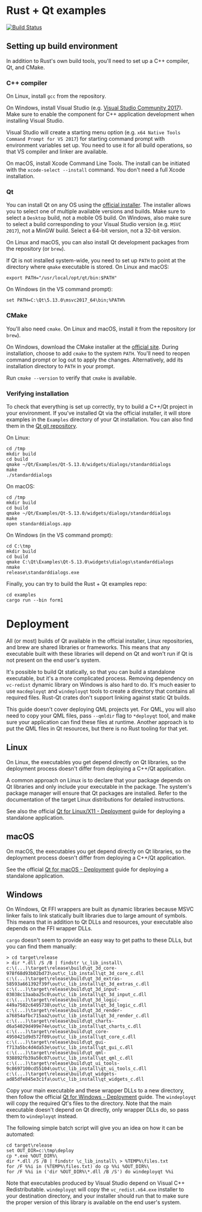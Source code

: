 # Rust + Qt examples

[![Build Status](https://travis-ci.com/rust-qt/examples.svg?branch=master)](https://travis-ci.com/rust-qt/examples)

## Setting up build environment

In addition to Rust's own build tools, you'll need to set up a C++ compiler, Qt, and CMake.

### C++ compiler

On Linux, install `gcc` from the repository.

On Windows, install Visual Studio (e.g. [Visual Studio Community 2017](https://www.visualstudio.com/thank-you-downloading-visual-studio/?sku=Community&rel=15)). Make sure to enable the component for C++ application development when installing Visual Studio. 

Visual Studio will create a starting menu option (e.g. `x64 Native Tools Command Prompt for VS 2017`) for starting command prompt with environment variables set up. You need to use it for all build operations, so that VS compiler and linker are available. 

On macOS, install Xcode Command Line Tools. The install can be initiated with the `xcode-select --install` command. You don't need a full Xcode installation.

### Qt

You can install Qt on any OS using the [official installer](https://www.qt.io/download). The installer allows you to select one of multiple available versions and builds. Make sure to select a `Desktop` build, not a mobile OS build. On Windows, also make sure to select a build corresponding to your Visual Studio version (e.g. `MSVC 2017`), not a MinGW build. Select a 64-bit version, not a 32-bit version.

On Linux and macOS, you can also install Qt development packages from the repository (or `brew`).

If Qt is not installed system-wide, you need to set up `PATH` to point at the directory where `qmake` executable is stored. On Linux and macOS:
```
export PATH="/usr/local/opt/qt/bin:$PATH"
```

On Windows (in the VS command prompt):
```
set PATH=C:\Qt\5.13.0\msvc2017_64\bin;%PATH%
```

### CMake

You'll also need `cmake`. On Linux and macOS, install it from the repository (or `brew`). 

On Windows, download the CMake installer at the [official site](https://cmake.org). During installation, choose to add `cmake` to the system `PATH`. You'll need to reopen command prompt or log out to apply the changes. Alternatively, add its installation directory to `PATH` in your prompt. 

Run `cmake --version` to verify that `cmake` is available.

### Verifying installation

To check that everything is set up correctly, try to build a C++/Qt project in your environment. If you've installed Qt via the official installer, it will store examples in the `Examples` directory of your Qt installation. You can also find them in the [Qt git repository](https://code.qt.io/cgit/qt/qtbase.git/tree/examples).

On Linux:
```
cd /tmp
mkdir build
cd build
qmake ~/Qt/Examples/Qt-5.13.0/widgets/dialogs/standarddialogs
make
./standarddialogs
```

On macOS:
```
cd /tmp
mkdir build
cd build
qmake ~/Qt/Examples/Qt-5.13.0/widgets/dialogs/standarddialogs
make
open standarddialogs.app
```

On Windows (in the VS command prompt):
```
cd C:\tmp
mkdir build
cd build
qmake C:\Qt\Examples\Qt-5.13.0\widgets\dialogs\standarddialogs
nmake
release\standarddialogs.exe
```

Finally, you can try to build the Rust + Qt examples repo:
```
cd examples
cargo run --bin form1
```


# Deployment

All (or most) builds of Qt available in the official installer, Linux repositories, and brew are shared libraries or frameworks. This means that any executable built with these libraries will depend on Qt and won't run if Qt is not present on the end user's system.

It's possible to build Qt statically, so that you can build a standalone executable, but it's a more complicated process. Removing dependency on `vc-redist` dynamic library on Windows is also hard to do. It's much easier to use `macdeployqt` and `windeployqt` tools to create a directory that contains all required files. Rust-Qt crates don't support linking against static Qt builds.


This guide doesn't cover deploying QML projects yet. For QML, you will also need to copy your QML files, pass `--qmldir` flag to `*deployqt` tool, and make sure your application can find these files at runtime. Another approach is to put the QML files in Qt resources, but there is no Rust tooling for that yet.

## Linux

On Linux, the executables you get depend directly on Qt libraries, so the deployment process doesn't differ from deploying a C++/Qt application.

A common approach on Linux is to declare that your package depends on Qt libraries and only include your executable in the package. The system's package manager will ensure that Qt packages are installed. Refer to the documentation of the target Linux distributions for detailed instructions. 

See also the official [Qt for Linux/X11 - Deployment](https://doc.qt.io/qt-5/linux-deployment.html) guide for deploying a standalone application.

## macOS

On macOS, the executables you get depend directly on Qt libraries, so the deployment process doesn't differ from deploying a C++/Qt application.

See the official [Qt for macOS - Deployment](https://doc.qt.io/qt-5/macos-deployment.html) guide for deploying a standalone application.

## Windows

On Windows, Qt FFI wrappers are built as dynamic libraries because MSVC linker fails to link statically built libraries due to large amount of symbols. This means that in addition to Qt DLLs and resources, your executable also depends on the FFI wrapper DLLs.

`cargo` doesn't seem to provide an easy way to get paths to these DLLs, but you can find them manually:

```
> cd target\release
> dir *.dll /S /B | findstr \c_lib_install\
c:\(...)\target\release\build\qt_3d_core-978f68d93b02bd73\out\c_lib_install\qt_3d_core_c.dll
c:\(...)\target\release\build\qt_3d_extras-58593a661392f39f\out\c_lib_install\qt_3d_extras_c.dll
c:\(...)\target\release\build\qt_3d_input-03038c13aaba25c0\out\c_lib_install\qt_3d_input_c.dll
c:\(...)\target\release\build\qt_3d_logic-449a7502c6495738\out\c_lib_install\qt_3d_logic_c.dll
c:\(...)\target\release\build\qt_3d_render-a76854afbc715aa2\out\c_lib_install\qt_3d_render_c.dll
c:\(...)\target\release\build\qt_charts-d6a54029d499e74e\out\c_lib_install\qt_charts_c.dll
c:\(...)\target\release\build\qt_core-4950421d9d572f09\out\c_lib_install\qt_core_c.dll
c:\(...)\target\release\build\qt_gui-f713a5bc4d4da53e\out\c_lib_install\qt_gui_c.dll
c:\(...)\target\release\build\qt_qml-938892fb39a50c07\out\c_lib_install\qt_qml_c.dll
c:\(...)\target\release\build\qt_ui_tools-9c8697100cd55104\out\c_lib_install\qt_ui_tools_c.dll
c:\(...)\target\release\build\qt_widgets-ad85dfe845e3c1fa\out\c_lib_install\qt_widgets_c.dll
```

Copy your main executable and these wrapper DLLs to a new directory, then follow the official [Qt for Windows - Deployment](https://doc.qt.io/qt-5/windows-deployment.html) guide. The `windeployqt` will copy the required Qt's files to the directory. Note that the main executable doesn't depend on Qt directly, only wrapper DLLs do, so pass them to `windeployqt` instead. 

The following simple batch script will give you an idea on how it can be automated:
```
cd target\release
set OUT_DIR=c:\tmp\deploy
cp *.exe %OUT_DIR%\
dir *.dll /S /B | findstr \c_lib_install\ > %TEMP%\files.txt
for /F %%i in (%TEMP%\files.txt) do cp %%i %OUT_DIR%\
for /F %%i in ('dir %OUT_DIR%\*.dll /B /S') do windeployqt %%i
```

Note that executables produced by Visual Studio depend on Visual C++ Redistributable. `windeployqt` will copy the `vc_redist.x64.exe` installer to your destination directory, and your installer should run that to make sure the proper version of this library is available on the end user's system.

